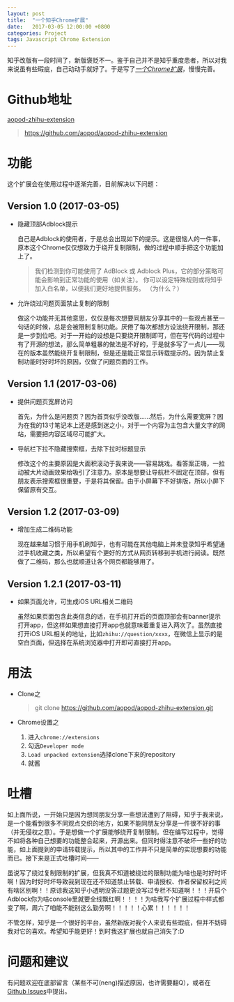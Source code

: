 ```yaml
---
layout: post
title:  "一个知乎Chrome扩展"
date:   2017-03-05 12:00:00 +0800
categories: Project
tags: Javascript Chrome Extension
---
```


知乎改版有一段时间了，新版褒贬不一。鉴于自己并不是知乎重度患者，所以对我来说虽有些瑕疵，自己动动手就好了。于是写了[*一个Chrome扩展*](https://github.com/aopod/aopod-zhihu-extension)，慢慢完善。

# Github地址

[aopod-zhihu-extension](https://github.com/aopod/aopod-zhihu-extension)

> https://github.com/aopod/aopod-zhihu-extension

# 功能

这个扩展会在使用过程中逐渐完善，目前解决以下问题：

## Version 1.0 (2017-03-05)

- 隐藏顶部Adblock提示

	自己是Adblock的使用者，于是总会出现如下的提示。这是很恼人的一件事，原本这个Chrome仅仅想致力于绕开复制限制，做的过程中顺手把这个功能加上了。

	> 我们检测到你可能使用了 AdBlock 或 Adblock Plus，它的部分策略可能会影响到正常功能的使用（如关注）。
	> 你可以设定特殊规则或将知乎加入白名单，以便我们更好地提供服务。 （为什么？）

- 允许绕过问题页面禁止复制的限制

	做这个功能并无其他意思，仅仅是每次想要同朋友分享其中的一些观点甚至一句话的时候，总是会被限制复制功能。厌倦了每次都想方设法绕开限制，那还是一步到位吧。对于一开始的设想是只要绕开限制即可，但在写代码的过程中有了开源的想法，那么简单粗暴的做法是不好的，于是就多写了一点儿——现在的版本虽然能绕开复制限制，但是还是能正常显示转载提示的。因为禁止复制功能时好时坏的原因，仅做了问题页面的工作。

## Version 1.1 (2017-03-06)

- 提供问题页宽屏访问
	
	首先，为什么是问题页？因为首页似乎没改版……然后，为什么需要宽屏？因为在我的13寸笔记本上还是感到迷之小，对于一个内容为主包含大量文字的网站，需要把内容区域尽可能扩大。

- 导航栏下拉不隐藏搜索框，去除下拉时标题显示

	修改这个的主要原因是大面积滚动于我来说——容易跳戏。看答案正嗨，一拉动被大片动画效果给吸引了注意力。原本是想要让导航栏不固定在顶部，但有朋友表示搜索框很重要，于是将其保留。由于小屏幕下不好排版，所以小屏下保留原有交互。

## Version 1.2 (2017-03-09)

- 增加生成二维码功能

	现在越来越习惯于用手机刷知乎，也有可能在其他电脑上并未登录知乎希望通过手机收藏之类，所以希望有个更好的方式从网页转移到手机进行阅读。既然做了二维码，那么也就顺道让各个网页都能够用了。

## Version 1.2.1 (2017-03-11)

- 如果页面允许，可生成iOS URL相关二维码

	虽然如果页面包含此类信息的话，在手机打开后的页面顶部会有banner提示打开app，但这样如果想直接打开app也就意味着重复进入两次了。虽然直接打开iOS URL相关的地址，比如`zhihu://question/xxxx`，在微信上显示的是空白页面，但选择在系统浏览器中打开即可直接打开app。

# 用法

- Clone之
	
	> git clone https://github.com/aopod/aopod-zhihu-extension.git

- Chrome设置之

	1. 进入`chrome://extensions`
	2. 勾选`Developer mode`
	3. `Load unpacked extension`选择clone下来的repository
	4. 就酱

# 吐槽

如上面所说，一开始只是因为想同朋友分享一些想法遭到了阻碍，知乎于我来说，是一个能看到很多不同观点交织的地方，如果不能同朋友分享是一件很不好的事（并无侵权之意）。于是想做一个扩展能够绕开复制限制。但在编写过程中，觉得不如将各种自己想要的功能整合起来，开源出来。但同时得注意不破坏一些好的功能，如上面提到的申请转载提示，所以其中的工作并不只是简单的实现想要的功能而已。接下来是正式吐槽时间——

虽说写了绕过复制限制的扩展，但我真不知道被绕过的限制功能为啥也是时好时坏啊！因为时好时坏导致我到现在还不知道禁止转载、申请授权、作者保留权利之间有啥区别啊！！原谅我这知乎小透明没答过题更没写过专栏不知道啊！！！开启个Adblock你为啥console里就要全线飘红啊！！！！为啥我写个扩展过程中样式都变了啊，周六了咱能不能别这么勤劳啊！！！！！心累！！！！！！

不管怎样，知乎是一个很好的平台，虽然新版对我个人来说有些瑕疵，但并不妨碍我对它的喜欢。希望知乎能更好！到时我这扩展也就自己消失了:D

# 问题和建议

有问题欢迎在底部留言（某些不可(neng)描述原因，也许需要翻Q），或者在[Github Issues](https://github.com/aopod/aopod-zhihu-extension/issues)中提出。

